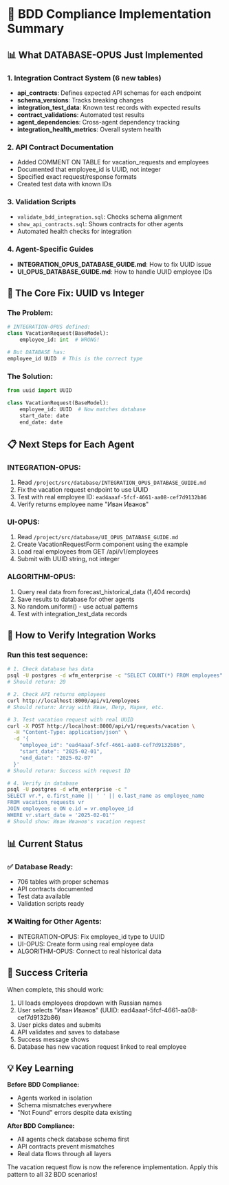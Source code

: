 # 🎯 BDD Compliance Implementation Summary

## 📊 What DATABASE-OPUS Just Implemented

### 1. Integration Contract System (6 new tables)
- **api_contracts**: Defines expected API schemas for each endpoint
- **schema_versions**: Tracks breaking changes
- **integration_test_data**: Known test records with expected results
- **contract_validations**: Automated test results
- **agent_dependencies**: Cross-agent dependency tracking
- **integration_health_metrics**: Overall system health

### 2. API Contract Documentation
- Added COMMENT ON TABLE for vacation_requests and employees
- Documented that employee_id is UUID, not integer
- Specified exact request/response formats
- Created test data with known IDs

### 3. Validation Scripts
- `validate_bdd_integration.sql`: Checks schema alignment
- `show_api_contracts.sql`: Shows contracts for other agents
- Automated health checks for integration

### 4. Agent-Specific Guides
- **INTEGRATION_OPUS_DATABASE_GUIDE.md**: How to fix UUID issue
- **UI_OPUS_DATABASE_GUIDE.md**: How to handle UUID employee IDs

## 🔧 The Core Fix: UUID vs Integer

### The Problem:
```python
# INTEGRATION-OPUS defined:
class VacationRequest(BaseModel):
    employee_id: int  # WRONG!

# But DATABASE has:
employee_id UUID  # This is the correct type
```

### The Solution:
```python
from uuid import UUID

class VacationRequest(BaseModel):
    employee_id: UUID  # Now matches database
    start_date: date
    end_date: date
```

## 📋 Next Steps for Each Agent

### INTEGRATION-OPUS:
1. Read `/project/src/database/INTEGRATION_OPUS_DATABASE_GUIDE.md`
2. Fix the vacation request endpoint to use UUID
3. Test with real employee ID: `ead4aaaf-5fcf-4661-aa08-cef7d9132b86`
4. Verify returns employee name "Иван Иванов"

### UI-OPUS:
1. Read `/project/src/database/UI_OPUS_DATABASE_GUIDE.md`
2. Create VacationRequestForm component using the example
3. Load real employees from GET /api/v1/employees
4. Submit with UUID string, not integer

### ALGORITHM-OPUS:
1. Query real data from forecast_historical_data (1,404 records)
2. Save results to database for other agents
3. No random.uniform() - use actual patterns
4. Test with integration_test_data records

## 🧪 How to Verify Integration Works

### Run this test sequence:
```bash
# 1. Check database has data
psql -U postgres -d wfm_enterprise -c "SELECT COUNT(*) FROM employees"
# Should return: 20

# 2. Check API returns employees
curl http://localhost:8000/api/v1/employees
# Should return: Array with Иван, Петр, Мария, etc.

# 3. Test vacation request with real UUID
curl -X POST http://localhost:8000/api/v1/requests/vacation \
  -H "Content-Type: application/json" \
  -d '{
    "employee_id": "ead4aaaf-5fcf-4661-aa08-cef7d9132b86",
    "start_date": "2025-02-01",
    "end_date": "2025-02-07"
  }'
# Should return: Success with request ID

# 4. Verify in database
psql -U postgres -d wfm_enterprise -c "
SELECT vr.*, e.first_name || ' ' || e.last_name as employee_name
FROM vacation_requests vr
JOIN employees e ON e.id = vr.employee_id
WHERE vr.start_date = '2025-02-01'"
# Should show: Иван Иванов's vacation request
```

## 📊 Current Status

### ✅ Database Ready:
- 706 tables with proper schemas
- API contracts documented
- Test data available
- Validation scripts ready

### ❌ Waiting for Other Agents:
- INTEGRATION-OPUS: Fix employee_id type to UUID
- UI-OPUS: Create form using real employee data
- ALGORITHM-OPUS: Connect to real historical data

## 🎯 Success Criteria

When complete, this should work:
1. UI loads employees dropdown with Russian names
2. User selects "Иван Иванов" (UUID: ead4aaaf-5fcf-4661-aa08-cef7d9132b86)
3. User picks dates and submits
4. API validates and saves to database
5. Success message shows
6. Database has new vacation request linked to real employee

## 💡 Key Learning

**Before BDD Compliance:**
- Agents worked in isolation
- Schema mismatches everywhere
- "Not Found" errors despite data existing

**After BDD Compliance:**
- All agents check database schema first
- API contracts prevent mismatches
- Real data flows through all layers

The vacation request flow is now the reference implementation. Apply this pattern to all 32 BDD scenarios!
